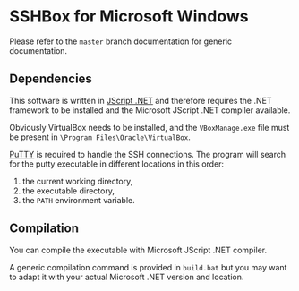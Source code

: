 SSHBox for Microsoft Windows
============================

Please refer to the `master` branch documentation for generic documentation.

Dependencies
------------

This software is written in [JScript .NET](http://en.wikipedia.org/wiki/JScript_.NET)
and therefore requires the .NET framework to be installed and the Microsoft
JScript .NET compiler available.

Obviously VirtualBox needs to be installed, and the `VBoxManage.exe` file must
be present in `\Program Files\Oracle\VirtualBox`.

[PuTTY](http://www.chiark.greenend.org.uk/~sgtatham/putty/) is required to
handle the SSH connections. The program will search for the putty executable
in different locations in this order:

1. the current working directory,
1. the executable directory,
1. the `PATH` environment variable.

Compilation
---------------

You can compile the executable with Microsoft JScript .NET compiler.

A generic compilation command is provided in `build.bat` but you may want to
adapt it with your actual Microsoft .NET version and location.
